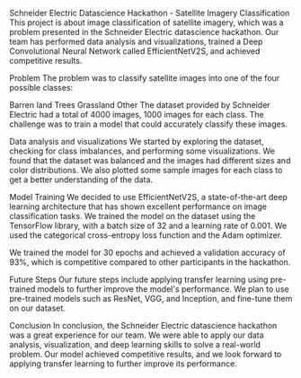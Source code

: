 Schneider Electric Datascience Hackathon - Satellite Imagery Classification
This project is about image classification of satellite imagery, which was a problem presented in the Schneider Electric datascience hackathon. Our team has performed data analysis and visualizations, trained a Deep Convolutional Neural Network called EfficientNetV2S, and achieved competitive results.

Problem
The problem was to classify satellite images into one of the four possible classes:

Barren land
Trees
Grassland
Other
The dataset provided by Schneider Electric had a total of 4000 images, 1000 images for each class. The challenge was to train a model that could accurately classify these images.

Data analysis and visualizations
We started by exploring the dataset, checking for class imbalances, and performing some visualizations. We found that the dataset was balanced and the images had different sizes and color distributions. We also plotted some sample images for each class to get a better understanding of the data.

Model Training
We decided to use EfficientNetV2S, a state-of-the-art deep learning architecture that has shown excellent performance on image classification tasks. We trained the model on the dataset using the TensorFlow library, with a batch size of 32 and a learning rate of 0.001. We used the categorical cross-entropy loss function and the Adam optimizer.

We trained the model for 30 epochs and achieved a validation accuracy of 93%, which is competitive compared to other participants in the hackathon.

Future Steps
Our future steps include applying transfer learning using pre-trained models to further improve the model's performance. We plan to use pre-trained models such as ResNet, VGG, and Inception, and fine-tune them on our dataset.

Conclusion
In conclusion, the Schneider Electric datascience hackathon was a great experience for our team. We were able to apply our data analysis, visualization, and deep learning skills to solve a real-world problem. Our model achieved competitive results, and we look forward to applying transfer learning to further improve its performance.
